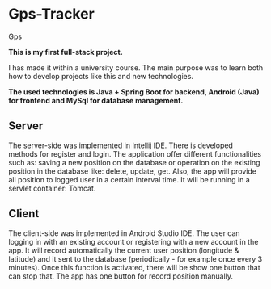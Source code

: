 # Gps-Tracker
Gps

**This is my first full-stack project.**

I has made it within a university course. The main purpose was to learn both how to develop projects like this and new technologies.

**The used technologies is Java + Spring Boot for backend, Android (Java) for frontend and MySql for database management.**

## Server
The server-side was implemented in Intellij IDE.
There is developed methods for register and login.
The application offer different functionalities such as: saving a new position on the database or operation on the existing position in the database like: delete, update, get. 
Also, the app will provide all position to logged user in a certain interval time.
It will be running in a servlet container: Tomcat.

## Client
The client-side was implemented in Android Studio IDE. 
The user can logging in with an existing account or registering with a new account in the app. 
It will record automatically the current user position (longitude & latitude) and it sent to the database (periodically - for example once every 3 minutes). Once this function is activated, there will be show one button that can stop that.
The app has one button for record position manually.
